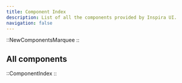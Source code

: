 ```yaml
---
title: Component Index
description: List of all the components provided by Inspira UI.
navigation: false
---
```


::NewComponentsMarquee
::

## All components

::ComponentIndex
::
